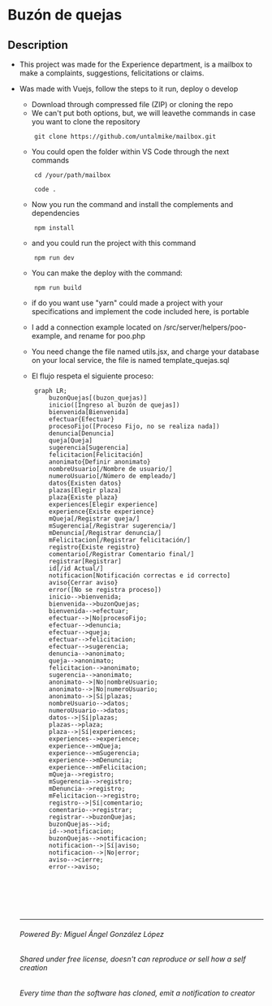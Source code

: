 # Buzón de quejas

## Description
* This project was made for the Experience department, is a mailbox to make a complaints, suggestions, felicitations or claims.
* Was made with Vuejs, follow the steps to it run, deploy o develop

    - Download through compressed file (ZIP) or cloning the repo
    - We can't put both options, but, we will leavethe commands in case you want to clone the repository
    ```
        git clone https://github.com/untalmike/mailbox.git
    ``` 
    - You could open the folder within VS Code through the next commands
    ```
        cd /your/path/mailbox

        code .
    ```

    - Now you run the command and install the complements and dependencies
    ```
        npm install
    ```

    - and you could run the project with this command
    ```
        npm run dev
    ```

    - You can make the deploy with the command:
    ```
        npm run build
    ```

    - if do you want use "yarn" could made a project with your specifications and implement the code included here, is portable
    - I add a connection example located on /src/server/helpers/poo-example, and rename for poo.php
    - You need change the file named utils.jsx, and charge your database on your local service, the file is named template_quejas.sql

    - El flujo respeta el siguiente proceso:

    ```mermaid
        graph LR;
            buzonQuejas[(buzon_quejas)]
            inicio([Ingreso al buzón de quejas])
            bienvenida[Bienvenida]
            efectuar{Efectuar}
            procesoFijo([Proceso Fijo, no se realiza nada])
            denuncia[Denuncia]
            queja[Queja]
            sugerencia[Sugerencia]
            felicitacion[Felicitación]
            anonimato{Definir anonimato}
            nombreUsuario[/Nombre de usuario/]
            numeroUsuario[/Número de empleado/]
            datos{Existen datos}
            plazas[Elegir plaza]
            plaza{Existe plaza}
            experiences[Elegir experience]
            experience{Existe experience}
            mQueja[/Registrar queja/]
            mSugerencia[/Registrar sugerencia/]
            mDenuncia[/Registrar denuncia/]
            mFelicitacion[/Registrar felicitación/]
            registro{Existe registro}
            comentario[/Registrar Comentario final/]
            registrar[Registrar]
            id[/id Actual/]
            notificacion[Notificación correctas e id correcto]
            aviso{Cerrar aviso}
            error([No se registra proceso])
            inicio-->bienvenida;
            bienvenida-->buzonQuejas;
            bienvenida-->efectuar;
            efectuar-->|No|procesoFijo;
            efectuar-->denuncia;
            efectuar-->queja;
            efectuar-->felicitacion;
            efectuar-->sugerencia;
            denuncia-->anonimato;
            queja-->anonimato;
            felicitacion-->anonimato;
            sugerencia-->anonimato;
            anonimato-->|No|nombreUsuario;
            anonimato-->|No|numeroUsuario;
            anonimato-->|Sí|plazas;
            nombreUsuario-->datos;
            numeroUsuario-->datos;
            datos-->|Sí|plazas;
            plazas-->plaza;
            plaza-->|Sí|experiences;
            experiences-->experience;
            experience-->mQueja;
            experience-->mSugerencia;
            experience-->mDenuncia;
            experience-->mFelicitacion;
            mQueja-->registro;
            mSugerencia-->registro;
            mDenuncia-->registro;
            mFelicitacion-->registro;
            registro-->|Sí|comentario;
            comentario-->registrar;
            registrar-->buzonQuejas;
            buzonQuejas-->id;
            id-->notificacion;
            buzonQuejas-->notificacion;
            notificacion-->|Sí|aviso;
            notificacion-->|No|error;
            aviso-->cierre;
            error-->aviso;
    ```
    <br>
    <br>
    <br>
    <br>
    <hr>
    
    ###### Powered By: Miguel Ángel González López
    ###### Shared under free license, doesn't can reproduce or sell how a self creation
    ###### Every time than the software has cloned, emit a notification to creator